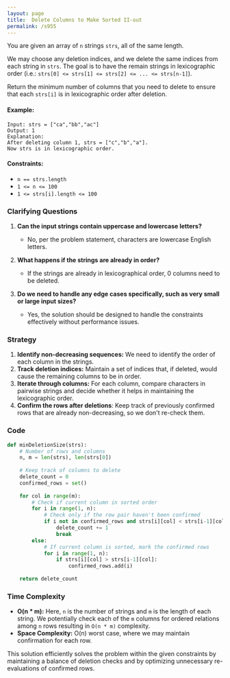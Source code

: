 ```yaml
---
layout: page
title:  Delete Columns to Make Sorted II-out
permalink: /s955
---
```


You are given an array of `n` strings `strs`, all of the same length.

We may choose any deletion indices, and we delete the same indices from each string in `strs`. The goal is to have the remain strings in lexicographic order (i.e.: `strs[0] <= strs[1] <= strs[2] <= ... <= strs[n-1]`).

Return the minimum number of columns that you need to delete to ensure that each `strs[i]` is in lexicographic order after deletion.

#### Example:
```
Input: strs = ["ca","bb","ac"]
Output: 1
Explanation:
After deleting column 1, strs = ["c","b","a"].
Now strs is in lexicographic order. 
```

#### Constraints:
- `n == strs.length`
- `1 <= n <= 100`
- `1 <= strs[i].length <= 100`

### Clarifying Questions
1. **Can the input strings contain uppercase and lowercase letters?**
   - No, per the problem statement, characters are lowercase English letters.

2. **What happens if the strings are already in order?**
   - If the strings are already in lexicographical order, 0 columns need to be deleted.

3. **Do we need to handle any edge cases specifically, such as very small or large input sizes?**
   - Yes, the solution should be designed to handle the constraints effectively without performance issues.

### Strategy

1. **Identify non-decreasing sequences:** We need to identify the order of each column in the strings.
2. **Track deletion indices:** Maintain a set of indices that, if deleted, would cause the remaining columns to be in order.
3. **Iterate through columns:** For each column, compare characters in pairwise strings and decide whether it helps in maintaining the lexicographic order.
4. **Confirm the rows after deletions**: Keep track of previously confirmed rows that are already non-decreasing, so we don't re-check them.

### Code

```python
def minDeletionSize(strs):
    # Number of rows and columns
    n, m = len(strs), len(strs[0])
    
    # Keep track of columns to delete
    delete_count = 0
    confirmed_rows = set()
    
    for col in range(m):
        # Check if current column in sorted order
        for i in range(1, n):
            # Check only if the row pair haven't been confirmed
            if i not in confirmed_rows and strs[i][col] < strs[i-1][col]:
                delete_count += 1
                break
        else:
            # If current column is sorted, mark the confirmed rows
            for i in range(1, n):
                if strs[i][col] > strs[i-1][col]:
                    confirmed_rows.add(i)
    
    return delete_count
```

### Time Complexity

- **O(n * m):** Here, `n` is the number of strings and `m` is the length of each string. We potentially check each of the `m` columns for ordered relations among `n` rows resulting in `O(n * m)` complexity.
- **Space Complexity:** O(n) worst case, where we may maintain confirmation for each row.

This solution efficiently solves the problem within the given constraints by maintaining a balance of deletion checks and by optimizing unnecessary re-evaluations of confirmed rows.